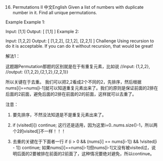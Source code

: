 
16. Permutations II
中文English
Given a list of numbers with duplicate number in it. Find all unique permutations.

Example
Example 1:

Input: [1,1]
Output:
[
  [1,1]
]
Example 2:

Input: [1,2,2]
Output:
[
  [1,2,2],
  [2,1,2],
  [2,2,1]
]
Challenge
Using recursion to do it is acceptable. If you can do it without recursion, that would be great!

解法1：

这题跟Permutation那题的区别就是在于有重复元素，比如说
//input: {1,2,2}, 
//output: {{1,2,2},{2,1,2},{2,2,1}} 

所以关键在于去重。
我们可以把2,2看成2个不同的2，先排序，然后根据nums[i]==nums[i-1]就可以知道重复元素出来了。我们的原则是保证前面的2排在后面的2前面，避免后面的2排在前面的2的前面，这样就可以去重了。 

注意： 

1) 要先排序，不然没法知道是不是重复元素出来了。 

2) if (visited[i]) continue; 这行还是适用，因为这里i=0..nums.size()-1，所以两个2的visited[]不一样！！！ 

3) 去重的关键在于下面者一行 
if (i > 0 && (nums[i] == nums[i-1]) && !visited[i - 1]) continue; 
如果nums[i]==nums[i-1]但nums[i-1]又没有被visited过，说明后面的2要被排在前面的2前面了，这种情况要绝对避免，所以continue。
